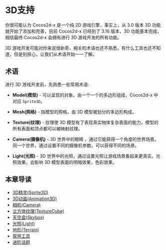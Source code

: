 # 3D支持

你很可能认为 Cocos2d-x 是一个纯 2D 游戏引擎，事实上，从 3.0 版本 3D 功能就开始了添加和完善，目前 Cocos2d-x 已经到了 3.16 版本，3D 功能基本完成，相信最终 Cocos2d-x 会拥有进行 3D 游戏开发的所有功能。

3D 游戏开发可能对你来说很新奇，相关的术语也还不熟悉，有什么工具也还不知道，但是别担心，让我们从术语开始一一了解。

## 术语

进行 3D 游戏开发前，先熟悉一些常用术语:

* __Model(模型)__  - 可以呈现的对象。由一个一个的多边形组成，Cocos2d-x 中对应 `Sprite3D`。

* __Mesh(网格)__  - 指模型的网格，由 3D 模型被划分的多边形构成。

* __Texture(纹理)__  - 纹理使 3D 模型有了表现真实物体复杂表面的能力，模型的所有表面和顶点都可以被映射纹理。

* __Camera(摄像机)__ - 3D 世界中的眼睛 ，通过它能获得一个角度的世界场景。同一个世界，通过设置不同的摄像机参数，可以获得不同的场景。

* __Light(光照)__ - 3D 世界中的光照，通过设置光照让游戏场景看起来更真实。光照效果，会影响 3D 模型表面的明暗效果，色彩效果。

## 本章导读

* [3D精灵(Sprite3D)](sprite3d.md)
* [3D动画(Animation3D)](animation.md)
* [相机(Camera)](camera.md)
* [立方体纹理(TextureCube)](cubemap.md)
* [天空盒(Skybox)](skybox.md)
* [光照(Light)](lighting.md)
* [地形(Terrain)](terrain.md)
* [常用工具](tools.md)
* [进阶话题](advanced.md)
